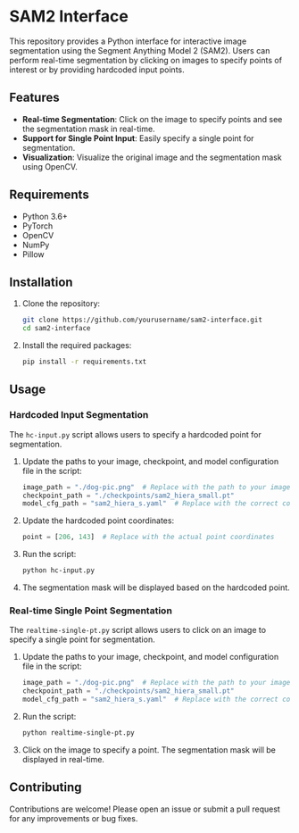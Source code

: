 # SAM2 Interface

This repository provides a Python interface for interactive image segmentation using the Segment Anything Model 2 (SAM2). Users can perform real-time segmentation by clicking on images to specify points of interest or by providing hardcoded input points.

## Features

- **Real-time Segmentation**: Click on the image to specify points and see the segmentation mask in real-time.
- **Support for Single Point Input**: Easily specify a single point for segmentation.
- **Visualization**: Visualize the original image and the segmentation mask using OpenCV.

## Requirements

- Python 3.6+
- PyTorch
- OpenCV
- NumPy
- Pillow

## Installation

1. Clone the repository:

   ```sh
   git clone https://github.com/yourusername/sam2-interface.git
   cd sam2-interface
   ```

2. Install the required packages:

   ```sh
   pip install -r requirements.txt
   ```

## Usage

### Hardcoded Input Segmentation

The `hc-input.py` script allows users to specify a hardcoded point for segmentation.

1. Update the paths to your image, checkpoint, and model configuration file in the script:

   ```python
   image_path = "./dog-pic.png"  # Replace with the path to your image
   checkpoint_path = "./checkpoints/sam2_hiera_small.pt"
   model_cfg_path = "sam2_hiera_s.yaml"  # Replace with the correct config file path
   ```

2. Update the hardcoded point coordinates:

   ```python
   point = [206, 143]  # Replace with the actual point coordinates
   ```

3. Run the script:

   ```sh
   python hc-input.py
   ```

4. The segmentation mask will be displayed based on the hardcoded point.

### Real-time Single Point Segmentation

The `realtime-single-pt.py` script allows users to click on an image to specify a single point for segmentation.

1. Update the paths to your image, checkpoint, and model configuration file in the script:

   ```python
   image_path = "./dog-pic.png"  # Replace with the path to your image
   checkpoint_path = "./checkpoints/sam2_hiera_small.pt"
   model_cfg_path = "sam2_hiera_s.yaml"  # Replace with the correct config file path
   ```

2. Run the script:

   ```sh
   python realtime-single-pt.py
   ```

3. Click on the image to specify a point. The segmentation mask will be displayed in real-time.

## Contributing

Contributions are welcome! Please open an issue or submit a pull request for any improvements or bug fixes.


